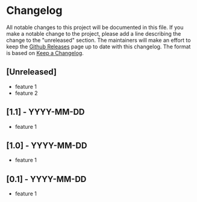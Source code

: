 # Changelog
All notable changes to this project will be documented in this file. If you make a notable change to the project, please add a line describing the change to the "unreleased" section. The maintainers will make an effort to keep the [Github Releases](https://github.com/IEA-Task-43/digital_wra_data_standard/releases) page up to date with this changelog. The format is based on [Keep a Changelog](https://keepachangelog.com/en/1.0.0/).

## [Unreleased]
- feature 1
- feature 2


## [1.1] - YYYY-MM-DD
- feature 1

## [1.0] - YYYY-MM-DD
- feature 1


## [0.1] - YYYY-MM-DD
- feature 1
